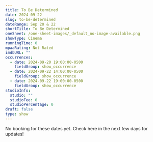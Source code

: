 ```yaml
---
title: To Be Determined
date: 2024-09-22
slug: to-be-determined
dateRange: Sep 20 & 22
shortTitle: To Be Determined
oneSheet: /one-sheet-images/_default_no-image-available.png
showType: Cinema
runningTime: 0
mpaaRating: Not Rated
imdbURL: ""
occurrences:
  - date: 2024-09-20 19:00:00-0500
    fieldGroup: show_occurrence
  - date: 2024-09-22 14:00:00-0500
    fieldGroup: show_occurrence
  - date: 2024-09-22 19:00:00-0500
    fieldGroup: show_occurrence
studioInfo:
  studio: ""
  studioFee: 0
  studioPercentage: 0
draft: false
type: show
---
```

No booking for these dates yet.  Check here in the next few days for updates!  